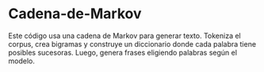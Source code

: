 # Cadena-de-Markov
Este código usa una cadena de Markov para generar texto. Tokeniza el corpus, crea bigramas y construye un diccionario donde cada palabra tiene posibles sucesoras. Luego, genera frases eligiendo palabras según el modelo.
